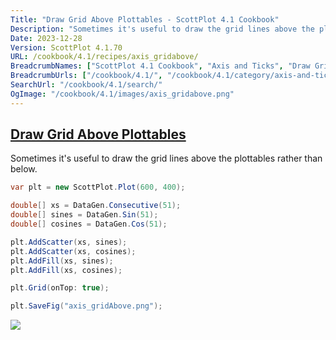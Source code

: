 ```yaml
---
Title: "Draw Grid Above Plottables - ScottPlot 4.1 Cookbook"
Description: "Sometimes it's useful to draw the grid lines above the plottables rather than below."
Date: 2023-12-28
Version: ScottPlot 4.1.70
URL: /cookbook/4.1/recipes/axis_gridabove/
BreadcrumbNames: ["ScottPlot 4.1 Cookbook", "Axis and Ticks", "Draw Grid Above Plottables"]
BreadcrumbUrls: ["/cookbook/4.1/", "/cookbook/4.1/category/axis-and-ticks", "/cookbook/4.1/recipes/axis_gridabove/"]
SearchUrl: "/cookbook/4.1/search/"
OgImage: "/cookbook/4.1/images/axis_gridabove.png"
---
```


<h2><a id='draw-grid-above-plottables' href='/cookbook/4.1/recipes/axis_gridabove/'>Draw Grid Above Plottables</a></h2>

Sometimes it's useful to draw the grid lines above the plottables rather than below.

```cs
var plt = new ScottPlot.Plot(600, 400);

double[] xs = DataGen.Consecutive(51);
double[] sines = DataGen.Sin(51);
double[] cosines = DataGen.Cos(51);

plt.AddScatter(xs, sines);
plt.AddScatter(xs, cosines);
plt.AddFill(xs, sines);
plt.AddFill(xs, cosines);

plt.Grid(onTop: true);

plt.SaveFig("axis_gridAbove.png");
```

<img src='../../images/axis_gridabove.png' class='d-block mx-auto my-5' />


